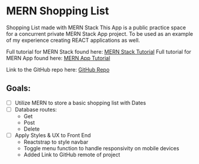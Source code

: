 # MERN Shopping List
 Shopping List made with MERN Stack
 This App is a public practice space for a concurrent private MERN Stack App project. To be used as an example of my experience creating REACT applications as well.
 
Full tutorial for MERN Stack found here: [MERN Stack Tutorial](https://docs.google.com/document/d/1YiHKqsIRbCY2zGwqStbPoMROg_Qnvxu8AXGSZOM2iWE/edit?usp=sharing "MERN Stack")
Full tutorial for MERN App found here: [MERN App Tutorial](https://docs.google.com/document/d/10dgEOVvOxA1CqBDMn7nP0K8sccquwdE9XemleW5u5XA/edit?usp=sharing "MERN App")

Link to the GitHub repo here: [GitHub Repo](https://github.com/joji-harada/mern_shopping_list "GitHub Repo")

## Goals:
- [ ] Utilize MERN to store a basic shopping list with Dates
- [ ] Database routes:
  - Get
  - Post
  - Delete
- [ ] Apply Styles & UX to Front End
  - Reactstrap to style navbar
  - Toggle menu function to handle responsivity on mobile devices
  - Added Link to GitHub remote of project
